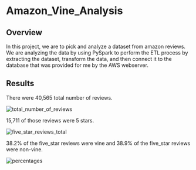 # Amazon_Vine_Analysis

## Overview
In this project, we are to pick and analyze a dataset from amazon reviews. We are analyzing the data by using PySpark to perform the ETL process by extracting the dataset, transform the data, and then connect it to the database that was provided for me by the AWS webserver. 

## Results
There were 40,565 total number of reviews. 

![total_number_of_reviews](https://user-images.githubusercontent.com/80054925/124402454-ef034800-dcf5-11eb-8391-77c537b28159.png)

15,711 of those reviews were 5 stars.

![five_star_reviews_total](https://user-images.githubusercontent.com/80054925/124402543-7c469c80-dcf6-11eb-86f3-182eaff1634e.png)

38.2% of the five_star reviews were vine and 38.9% of the five_star reviews were non-vine.

![percentages](https://user-images.githubusercontent.com/80054925/124402583-c2036500-dcf6-11eb-9260-d3498d940012.png)
